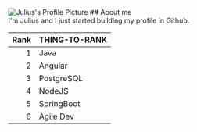 <picture>
 <source media="(prefers-color-scheme: dark)" srcset="https://avatars.githubusercontent.com/u/127009623?s=400&u=efb5e36a422f1e71bcf909fa04ca463c37f4b45d&v=4">
 <source media="(prefers-color-scheme: light)" srcset="https://avatars.githubusercontent.com/u/127009623?s=400&u=efb5e36a422f1e71bcf909fa04ca463c37f4b45d&v=4">
 <img alt="Julius's Profile Picture" src="https://avatars.githubusercontent.com/u/127009623?s=400&u=efb5e36a422f1e71bcf909fa04ca463c37f4b45d&v=4">
</picture>
## About me
<br>I'm Julius and I just started building my profile in Github.


| Rank | THING-TO-RANK |
|-----:|---------------|
|     1| Java          |
|     2| Angular       |
|     3| PostgreSQL    |
|     4| NodeJS        |
|     5| SpringBoot    |
|     6| Agile Dev     |
